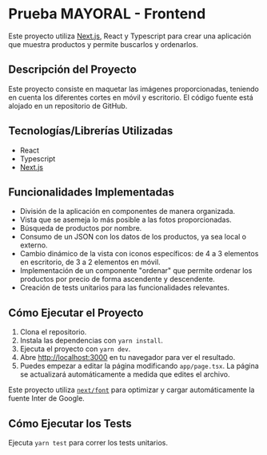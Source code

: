 # Prueba MAYORAL - Frontend

Este proyecto utiliza [Next.js](https://nextjs.org/), React y Typescript para crear una aplicación que muestra productos y permite buscarlos y ordenarlos.

## Descripción del Proyecto

Este proyecto consiste en maquetar las imágenes proporcionadas, teniendo en cuenta los diferentes cortes en móvil y escritorio. El código fuente está alojado en un repositorio de GitHub.

## Tecnologías/Librerías Utilizadas

- React
- Typescript
- [Next.js](https://nextjs.org/)

## Funcionalidades Implementadas

- División de la aplicación en componentes de manera organizada.
- Vista que se asemeja lo más posible a las fotos proporcionadas.
- Búsqueda de productos por nombre.
- Consumo de un JSON con los datos de los productos, ya sea local o externo.
- Cambio dinámico de la vista con iconos específicos: de 4 a 3 elementos en escritorio, de 3 a 2 elementos en móvil.
- Implementación de un componente "ordenar" que permite ordenar los productos por precio de forma ascendente y descendente.
- Creación de tests unitarios para las funcionalidades relevantes.

## Cómo Ejecutar el Proyecto

1. Clona el repositorio.
2. Instala las dependencias con `yarn install`.
3. Ejecuta el proyecto con `yarn dev`.
4. Abre [http://localhost:3000](http://localhost:3000) en tu navegador para ver el resultado.
5. Puedes empezar a editar la página modificando `app/page.tsx`. La página se actualizará automáticamente a medida que edites el archivo.

Este proyecto utiliza [`next/font`](https://nextjs.org/docs/basic-features/font-optimization) para optimizar y cargar automáticamente la fuente Inter de Google.

## Cómo Ejecutar los Tests

Ejecuta `yarn test` para correr los tests unitarios.
